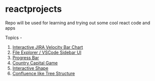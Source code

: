 # reactprojects

Repo will be used for learning and trying out some cool react code and apps

Topics -

1. [Interactive JIRA Velocity Bar Chart](interactive-barchart/outputs/o1.png)
2. [File Explorer / VSCode Sidebar UI](fileexplorer-vscodesidebar/outputs/o1.png)
3. [Progress Bar](progress-bar/outputs/o1.png)
4. [Country Capital Game](country-capital-game/outputs/o1.png)
5. [Interactive Shape](interactive-shape/outputs/o1.png)
6. [Confluence like Tree Structure](confluence-treestructure/output/o1.png)